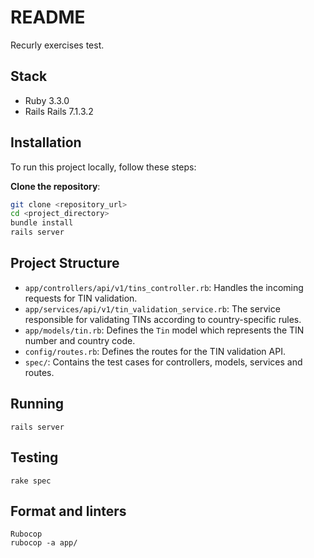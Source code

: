 # README

Recurly exercises test.

## Stack

- Ruby 3.3.0
- Rails Rails 7.1.3.2

## Installation

To run this project locally, follow these steps:

**Clone the repository**:
   ```bash
   git clone <repository_url>
   cd <project_directory>
   bundle install
   rails server
   ```

## Project Structure

- `app/controllers/api/v1/tins_controller.rb`: Handles the incoming requests for TIN validation.
- `app/services/api/v1/tin_validation_service.rb`: The service responsible for validating TINs according to country-specific rules.
- `app/models/tin.rb`: Defines the `Tin` model which represents the TIN number and country code.
- `config/routes.rb`: Defines the routes for the TIN validation API.
- `spec/`: Contains the test cases for controllers, models, services and routes.

## Running

`rails server`

## Testing

```
rake spec
```

## Format and linters

```
Rubocop
rubocop -a app/
```



